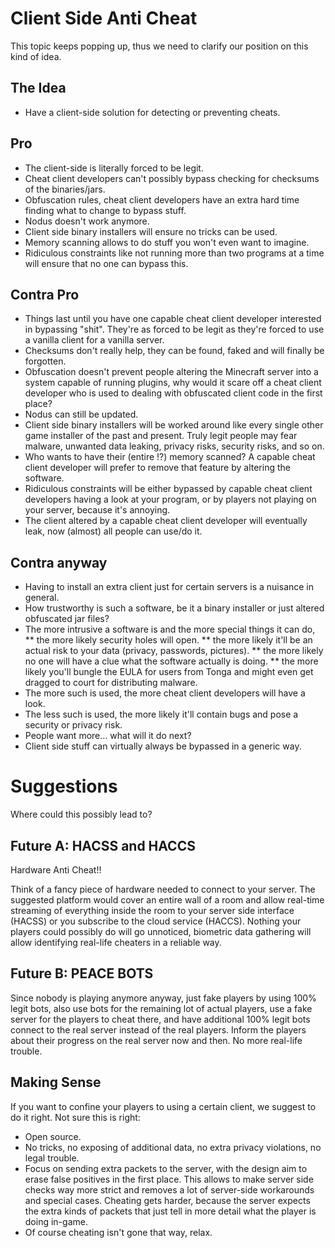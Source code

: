 # Client Side Anti Cheat
This topic keeps popping up, thus we need to clarify our position on this kind of idea.

## The Idea

* Have a client-side solution for detecting or preventing cheats.

## Pro

* The client-side is literally forced to be legit.
* Cheat client developers can't possibly bypass checking for checksums of the binaries/jars.
* Obfuscation rules, cheat client developers have an extra hard time finding what to change to bypass stuff.
* Nodus doesn't work anymore.
* Client side binary installers will ensure no tricks can be used.
* Memory scanning allows to do stuff you won't even want to imagine.
* Ridiculous constraints like not running more than two programs at a time will ensure that no one can bypass this.

## Contra Pro

* Things last until you have one capable cheat client developer interested in bypassing "shit". They're as forced to be legit as they're forced to use a vanilla client for a vanilla server.
* Checksums don't really help, they can be found, faked and will finally be forgotten.
* Obfuscation doesn't prevent people altering the Minecraft server into a system capable of running plugins, why would it scare off a cheat client developer who is used to dealing with obfuscated client code in the first place?
* Nodus can still be updated.
* Client side binary installers will be worked around like every single other game installer of the past and present. Truly legit people may fear malware, unwanted data leaking, privacy risks, security risks, and so on.
* Who wants to have their (entire !?) memory scanned? A capable cheat client developer will prefer to remove that feature by altering the software.
* Ridiculous constraints will be either bypassed by capable cheat client developers having a look at your program, or by players not playing on your server, because it's annoying.
* The client altered by a capable cheat client developer will eventually leak, now (almost) all people can use/do it.

## Contra anyway

* Having to install an extra client just for certain servers is a nuisance in general.
* How trustworthy is such a software, be it a binary installer or just altered obfuscated jar files?
* The more intrusive a software is and the more special things it can do,
** the more likely security holes will open.
** the more likely it'll be an actual risk to your data (privacy, passwords, pictures).
** the more likely no one will have a clue what the software actually is doing.
** the more likely you'll bungle the EULA for users from Tonga and might even get dragged to court for distributing malware.
* The more such is used, the more cheat client developers will have a look.
* The less such is used, the more likely it'll contain bugs and pose a security or privacy risk.
* People want more... what will it do next?
* Client side stuff can virtually always be bypassed in a generic way.

# Suggestions

Where could this possibly lead to?

## Future A: HACSS and HACCS

Hardware Anti Cheat!!

Think of a fancy piece of hardware needed to connect to your server. The suggested platform would cover an entire wall of a room and allow real-time streaming of everything inside the room to your server side interface (HACSS) or you subscribe to the cloud service (HACCS). Nothing your players could possibly do will go unnoticed, biometric data gathering will allow identifying real-life cheaters in a reliable way.

## Future B: PEACE BOTS

Since nobody is playing anymore anyway, just fake players by using 100% legit bots, also use bots for the remaining lot of actual players, use a fake server for the players to cheat there, and have additional 100% legit bots connect to the real server instead of the real players. Inform the players about their progress on the real server now and then. No more real-life trouble.

## Making Sense

If you want to confine your players to using a certain client, we suggest to do it right. Not sure this is right:
* Open source.
* No tricks, no exposing of additional data, no extra privacy violations, no legal trouble.
* Focus on sending extra packets to the server, with the design aim to erase false positives in the first place. This allows to make server side checks way more strict and removes a lot of server-side workarounds and special cases. Cheating gets harder, because the server expects the extra kinds of packets that just tell in more detail what the player is doing in-game.
* Of course cheating isn't gone that way, relax.

